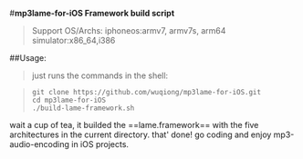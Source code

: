 #**mp3lame-for-iOS Framework build script**
>Support OS/Archs: 
iphoneos:armv7, armv7s, arm64
simulator:x86_64,i386


##Usage:
>just runs the commands in the shell:

>```
>git clone https://github.com/wuqiong/mp3lame-for-iOS.git
>cd mp3lame-for-iOS
>./build-lame-framework.sh
>```

wait a cup of tea, it builded the ==lame.framework== with the five architectures in the current directory. that' done! 
go coding and enjoy mp3-audio-encoding in iOS projects.
